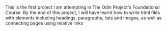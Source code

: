 This is the first project I am attempting in The Odin Project's Foundational Course. By the end of this project, I will have learnt how to write html files with elements including headings, paragraphs, lists and images, as well as connecting pages using relative links
